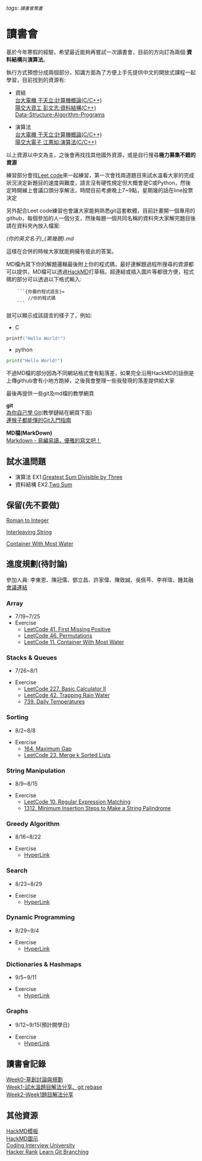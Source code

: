 ###### tags: `讀書會策畫`
# 讀書會

基於今年寒假的經驗，希望最近能夠再嘗試一次讀書會，目前的方向訂為兩個:**資料結構**與**演算法**。

執行方式預想分成兩個部分，知識方面為了方便上手先提供中文的開放式課程一起學習，目前找到的資源有:

* 資結</br>
[台大電機 于天立:計算機概論(C/C++)](http://ocw.aca.ntu.edu.tw/ntu-ocw/ocw/cou/101S210/10)</br>
[陽交大資工 彭文志:資料結構(C++)](https://ocw.nctu.edu.tw/course_detail-v.php?bgid=9&gid=0&nid=412)</br>
[Data-Structure-Algorithm-Programs](https://github.com/skjha1/Data-Structure-Algorithm-Programs)

* 演算法</br>
[台大電機 于天立:計算機概論(C/C++)](http://ocw.aca.ntu.edu.tw/ntu-ocw/ocw/cou/101S210/10)</br>
[陽交大電子 江蕙如:演算法(C/C++)](https://ocw.nctu.edu.tw/course_detail.php?bgid=8&gid=0&nid=493)

以上資源以中文為主，之後會再找找其他國外資源，或是自行搜尋**極力募集不錯的資源**</br>


練習部分會找[Leet code](https://leetcode.com/)來一起練習，第一次會找兩道題目來試水溫看大家的完成狀況決定新題目的速度與難度，語言沒有硬性規定但大概會是C或Python，然後定時開線上會議口頭分享解法，時間目前考慮晚上7~9點，星期幾的話在line投票決定

另外配合Leet code練習也會讓大家能夠熟悉git這套軟體，目前計畫開一個專用的github，每個參加的人一個分支，然後每題一個共同名稱的資料夾大家解完題目後請在資料夾內放入檔案:

*(你的英文名子)_{第幾題}.md*

這樣在合併的時候大家就能夠擁有彼此的答案。

MD檔內寫下你的解題邏輯最後附上你的程式碼，最好連解題過程所搜尋的資源都可以提供，MD檔可以透過[HackMD](https://hackmd.io/)打草稿，超連結或插入圖片等都很方便，程式碼的部分可以透過以下格式輸入:
```
    ```{你要的程式語言}=
        //你的程式碼
    ```
```
就可以顯示成該語言的樣子了，例如:
* C
```c
printf("Hello World!")
```
* python
```python
print("Hello World!")
```

不過MD檔的部分因為不同網站格式會有點落差，如果完全沿用HackMD的話倒是上傳github會有小地方跑掉，之後我會整理一些我發現的落差提供給大家

最後再提供一些git及md檔的教學網頁</br>

**git**</br>
[為你自己學 Git](https://gitbook.tw/)(教學鏈結在網頁下面)</br>
[連猴子都能懂的Git入門指南](https://backlog.com/git-tutorial/tw/intro/intro2_1.html)

**MD檔(MarkDown)**</br>
[Markdown - 易編易讀，優雅的寫文吧！](https://ithelp.ithome.com.tw/articles/10203758)</br>

## 試水溫問題
* 演算法
EX1.[Greatest Sum Divisible by Three](https://leetcode.com/problems/greatest-sum-divisible-by-three/)
* 資料結構
EX2.[Two Sum](https://leetcode.com/problems/two-sum/)

## 保留(先不要做)
[Roman to Integer](https://leetcode.com/problems/integer-to-roman/)

[Interleaving String](https://leetcode.com/problems/interleaving-string/)

[Container With Most Water](https://leetcode.com/problems/container-with-most-water/)
## 進度規劃(待討論)
參加人員: 李東恩、陳冠儒、鄧立昌、許家偉、陳致誠、吳佩芩、李祥瑋、鍾其融</br>
[會議連結](https://meet.google.com/cky-emko-usd)
### Array
- 7/19~7/25
- Exercise
    - [LeetCode 41. First Missing Positive](https://leetcode.com/problems/first-missing-positive/)
    - [LeetCode 46. Permutations](https://leetcode.com/problems/permutations/)
    - [LeetCode 11. Container With Most Water](https://leetcode.com/problems/container-with-most-water/)

### Stacks & Queues
* 7/26~8/1</br>
- Exercise
    - [LeetCode 227. Basic Calculator II](https://leetcode.com/problems/basic-calculator-ii/)
    - [LeetCode 42. Trapping Rain Water](https://leetcode.com/problems/trapping-rain-water/)
    - [739. Daily Temperatures](https://leetcode.com/problems/daily-temperatures/)

### Sorting
* 8/2~8/8</br>
- Exercise
    - [164. Maximum Gap](https://leetcode.com/problems/maximum-gap/)
    - [LeetCode 23. Merge k Sorted Lists](https://leetcode.com/problems/merge-k-sorted-lists)
### String Manipulation
* 8/9~8/15</br>
- Exercise
    - [LeetCode 10. Regular Expression Matching](https://leetcode.com/problems/regular-expression-matching/)
    - [1312. Minimum Insertion Steps to Make a String Palindrome](https://leetcode.com/problems/minimum-insertion-steps-to-make-a-string-palindrome/)
### Greedy Algorithm
* 8/16~8/22</br>
- Exercise
    - [HyperLink]()
### Search
* 8/23~8/29</br>
- Exercise
    - [HyperLink]()
### Dynamic Programming
* 8/29~9/4</br>
- Exercise
    - [HyperLink]()
### Dictionaries & Hashmaps
* 9/5~9/11</br>
- Exercise
    - [HyperLink]()
### Graphs
* 9/12~9/15(預計開學日)</br>
- Exercise
    - [HyperLink]()

## 讀書會記錄
[Week0-草創討論與規劃](https://www.youtube.com/watch?v=XIGZLaiF77U)<br>
[Week1-試水溫題目解法分享、git rebase](https://youtu.be/oE_1ZRz2XHQ)<br>
[Week2-Week1題目解法分享](https://youtu.be/-f_uWpEQ2Ks)

## 其他資源
[HackMD模板](https://hackmd.io/features-tw?view)</br>
[HackMD圖示](https://graphviz.org/)</br>
[Coding Interview University](https://github.com/jwasham/coding-interview-university)</br>
[Hacker Rank](https://www.hackerrank.com/interview/interview-preparation-kit)
[Learn Git Branching](https://learngitbranching.js.org/)
